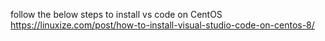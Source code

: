 follow the below steps to install vs code on CentOS
https://linuxize.com/post/how-to-install-visual-studio-code-on-centos-8/
